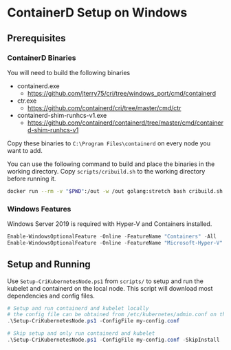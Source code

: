 # ContainerD Setup on Windows

## Prerequisites

### ContainerD Binaries
You will need to build the following binaries
* containerd.exe
  * https://github.com/jterry75/cri/tree/windows_port/cmd/containerd
* ctr.exe
  * https://github.com/containerd/cri/tree/master/cmd/ctr
* containerd-shim-runhcs-v1.exe
  * https://github.com/containerd/containerd/tree/master/cmd/containerd-shim-runhcs-v1

Copy these binaries to `C:\Program Files\containerd` on every node you want to add.

You can use the following command to build and place the binaries in the working directory.
Copy `scripts/cribuild.sh` to the working directory before running it.
```bash
docker run --rm -v "$PWD":/out -w /out golang:stretch bash cribuild.sh
```

### Windows Features
Windows Server 2019 is required with Hyper-V and Containers installed.
```powershell
Enable-WindowsOptionalFeature -Online -FeatureName "Containers" -All
Enable-WindowsOptionalFeature -Online -FeatureName "Microsoft-Hyper-V" -All
```

## Setup and Running
Use `Setup-CriKubernetesNode.ps1` from `scripts/` to setup and run the kubelet and containerd on the local node. This script will download most dependencies and config files.

```powershell
# Setup and run containerd and kubelet locally
# the config file can be obtained from /etc/kubernetes/admin.conf on the master
.\Setup-CriKubernetesNode.ps1 -ConfigFile my-config.conf

# Skip setup and only run containerd and kubelet
.\Setup-CriKubernetesNode.ps1 -ConfigFile my-config.conf -SkipInstall
```